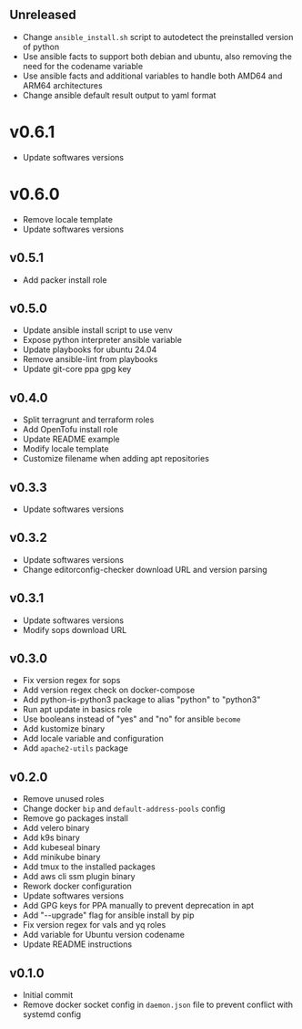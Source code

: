 ## Unreleased

- Change `ansible_install.sh` script to autodetect the preinstalled version of python
- Use ansible facts to support both debian and ubuntu, also removing the need for the codename variable
- Use ansible facts and additional variables to handle both AMD64 and ARM64 architectures
- Change ansible default result output to yaml format


# v0.6.1

- Update softwares versions


# v0.6.0

- Remove locale template
- Update softwares versions


## v0.5.1

- Add packer install role


## v0.5.0

- Update ansible install script to use venv
- Expose python interpreter ansible variable
- Update playbooks for ubuntu 24.04
- Remove ansible-lint from playbooks
- Update git-core ppa gpg key


## v0.4.0

- Split terragrunt and terraform roles
- Add OpenTofu install role
- Update README example
- Modify locale template
- Customize filename when adding apt repositories


## v0.3.3

- Update softwares versions


## v0.3.2

- Update softwares versions
- Change editorconfig-checker download URL and version parsing


## v0.3.1

- Update softwares versions
- Modify sops download URL


## v0.3.0

- Fix version regex for sops
- Add version regex check on docker-compose
- Add python-is-python3 package to alias "python" to "python3"
- Run apt update in basics role
- Use booleans instead of "yes" and "no" for ansible `become`
- Add kustomize binary
- Add locale variable and configuration
- Add `apache2-utils` package


## v0.2.0

- Remove unused roles
- Change docker `bip` and `default-address-pools` config
- Remove go packages install
- Add velero binary
- Add k9s binary
- Add kubeseal binary
- Add minikube binary
- Add tmux to the installed packages
- Add aws cli ssm plugin binary
- Rework docker configuration
- Update softwares versions
- Add GPG keys for PPA manually to prevent deprecation in apt
- Add "--upgrade" flag for ansible install by pip
- Fix version regex for vals and yq roles
- Add variable for Ubuntu version codename
- Update README instructions


## v0.1.0

- Initial commit
- Remove docker socket config in `daemon.json` file to prevent conflict with systemd config
